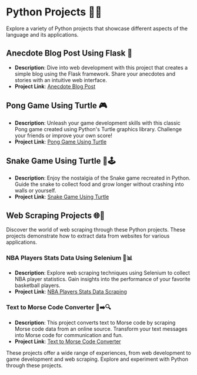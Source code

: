 # Python Projects 🐍🚀

Explore a variety of Python projects that showcase different aspects of the language and its applications.

## Anecdote Blog Post Using Flask 📝

- **Description**: Dive into web development with this project that creates a simple blog using the Flask framework. Share your anecdotes and stories with an intuitive web interface.
- **Project Link**: [Anecdote Blog Post](https://github.com/ashay-thamankar/python_projects/tree/main/anecdote_blog_post)

## Pong Game Using Turtle 🎮

- **Description**: Unleash your game development skills with this classic Pong game created using Python's Turtle graphics library. Challenge your friends or improve your own score!
- **Project Link**: [Pong Game Using Turtle](https://github.com/ashay-thamankar/python_projects/tree/main/pong_game_using_turtle)

## Snake Game Using Turtle 🐍🕹️

- **Description**: Enjoy the nostalgia of the Snake game recreated in Python. Guide the snake to collect food and grow longer without crashing into walls or yourself.
- **Project Link**: [Snake Game Using Turtle](https://github.com/ashay-thamankar/python_projects/tree/main/snake_game_using_turtle)

## Web Scraping Projects 🌐🤖

Discover the world of web scraping through these Python projects. These projects demonstrate how to extract data from websites for various applications.

### NBA Players Stats Data Using Selenium 🏀📊

- **Description**: Explore web scraping techniques using Selenium to collect NBA player statistics. Gain insights into the performance of your favorite basketball players.
- **Project Link**: [NBA Players Stats Data Scraping](https://github.com/ashay-thamankar/python_projects/tree/main/web_scraping/NBA_player_stats_scraping_using_selenium)

### Text to Morse Code Converter 📜➡️🔍

- **Description**: This project converts text to Morse code by scraping Morse code data from an online source. Transform your text messages into Morse code for communication and fun.
- **Project Link**: [Text to Morse Code Converter](https://github.com/ashay-thamankar/python_projects/tree/main/web_scraping/text_to_morse_code_scraping_data_using_soup)

These projects offer a wide range of experiences, from web development to game development and web scraping. Explore and experiment with Python through these projects.

